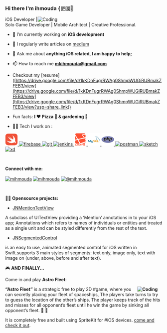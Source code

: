### Hi there I'm ihmouda 𓂆 🇵🇸👋

<img align="right" alt="Coding" width="400" src="https://camo.githubusercontent.com/8bf6f6d78abc81fcf9c49f10649423e73ea44bc248e83aaae8759d401c829a84/68747470733a2f2f70687973696373677572756b756c2e66696c65732e776f726470726573732e636f6d2f323031392f30322f6368617261637465722d312e676966">

iOS Developer | Solo Game Developer | Mobile Architect | Creative Professional.

- 🔭 I’m currently working on **iOS development**

- 📝 I regularly write articles on [medium](https://medium.com/@MIhmouda)

- 💬 Ask me about **anything iOS related, I am happy to help;**

- 📫 How to reach me **mkihmouda@gmail.com**

- Checkout my [resume]([https://drive.google.com/file/d/1kKDnFugrRWAg0ShmpWUGiRUBmakZFEB3/view](https://drive.google.com/file/d/1kKDnFugrRWAg0ShmpWUGiRUBmakZFEB3/view](https://drive.google.com/file/d/1kKDnFugrRWAg0ShmpWUGiRUBmakZFEB3/view?usp=share_link))


- Fun facts: **I ❤️ Pizza 🍕 & gardening 🌱**

- 🧑‍💻 Tech I work on :

<p align="left">  <a href="https://developer.apple.com/swift/" target="_blank" rel="noreferrer"> <img src="https://raw.githubusercontent.com/devicons/devicon/master/icons/swift/swift-original.svg" alt="swift" width="40" height="40"/> </a><a href="https://firebase.google.com/" target="_blank" rel="noreferrer"> <img src="https://www.vectorlogo.zone/logos/firebase/firebase-icon.svg" alt="firebase" width="40" height="40"/> </a> <a href="https://git-scm.com/" target="_blank" rel="noreferrer"> <img src="https://www.vectorlogo.zone/logos/git-scm/git-scm-icon.svg" alt="git" width="40" height="40"/> </a> <a href="https://www.jenkins.io" target="_blank" rel="noreferrer"> <img src="https://www.vectorlogo.zone/logos/jenkins/jenkins-icon.svg" alt="jenkins" width="40" height="40"/> </a> <a href="https://laravel.com/" target="_blank" rel="noreferrer"> <img src="https://raw.githubusercontent.com/devicons/devicon/master/icons/laravel/laravel-plain-wordmark.svg" alt="laravel" width="40" height="40"/> </a> <a href="https://www.mysql.com/" target="_blank" rel="noreferrer"> <img src="https://raw.githubusercontent.com/devicons/devicon/master/icons/mysql/mysql-original-wordmark.svg" alt="mysql" width="40" height="40"/> </a> <a href="https://www.php.net" target="_blank" rel="noreferrer"> <img src="https://raw.githubusercontent.com/devicons/devicon/master/icons/php/php-original.svg" alt="php" width="40" height="40"/> </a> <a href="https://postman.com" target="_blank" rel="noreferrer"> <img src="https://www.vectorlogo.zone/logos/getpostman/getpostman-icon.svg" alt="postman" width="40" height="40"/> </a> <a href="https://www.sketch.com/" target="_blank" rel="noreferrer"> <img src="https://www.vectorlogo.zone/logos/sketchapp/sketchapp-icon.svg" alt="sketch" width="40" height="40"/> </a><a href="https://www.adobe.com/products/xd.html" target="_blank" rel="noreferrer"> <img src="https://cdn.worldvectorlogo.com/logos/adobe-xd.svg" alt="xd" width="40" height="40"/> </a> </p>

</br>

**Connect with me:**

<p align="left">

<a href="https://linkedin.com/in/mihmouda" target="blank"><img align="center" src="https://raw.githubusercontent.com/rahuldkjain/github-profile-readme-generator/master/src/images/icons/Social/linked-in-alt.svg" alt="mihmouda" height="30" width="40" /></a>
<a href="https://twitter.com/mihmouda" target="blank"><img align="center" src="https://raw.githubusercontent.com/rahuldkjain/github-profile-readme-generator/master/src/images/icons/Social/twitter.svg" alt="mihmouda" height="30" width="40" /></a>
<a href="https://medium.com/@mihmouda" target="blank"><img align="center" src="https://raw.githubusercontent.com/rahuldkjain/github-profile-readme-generator/master/src/images/icons/Social/medium.svg" alt="@mihmouda" height="30" width="40" /></a>
</p>

</br>

👨‍💻 **Opensource projects:**

  - <u>JNMentionTextView</u>

A subclass of UITextView providing a ‘Mention’ annotations in to your iOS app; Annotations which refers to names of individuals or entities and treated as a single unit and can be styled differently from the rest of the text.

  - <u>JNSegmentedControl</u>

is an easy to use, animated segmented control for iOS written in Swift.supports 3 main styles of segments: text only, image only, text with image on (under, above, before and after text).

🎮 **AND FINALLY...**  

Come in and play  **Astro Fleet**:

[**<img  align="right" alt="Coding" width="80" src="https://lemona.tech/assets/images/astro_fleet_icon.png">**](https://apps.apple.com/us/app/astro-fleet/id6449440318)

**“Astro Fleet”** is a strategic free to play 2D #game, where you can secretly placing your fleet of spaceships, The players take turns to try to guess the location of the other’s ships. The player keeps track of the hits and misses for all opponent’s fleet until he win the game by sinking all opponent’s fleet. 🚀 🚀

It is completely free and built using SpriteKit for #iOS devices. [come and check it out](https://apps.apple.com/us/app/astro-fleet/id6449440318).




